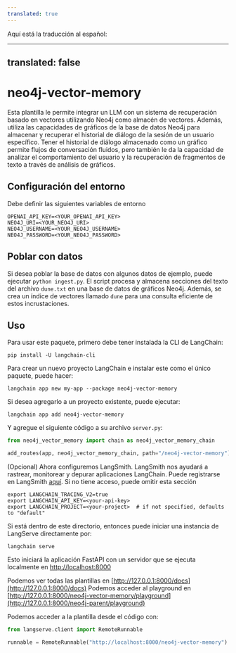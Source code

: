 ```yaml
---
translated: true
---
```


Aquí está la traducción al español:

---
translated: false
---

# neo4j-vector-memory

Esta plantilla le permite integrar un LLM con un sistema de recuperación basado en vectores utilizando Neo4j como almacén de vectores.
Además, utiliza las capacidades de gráficos de la base de datos Neo4j para almacenar y recuperar el historial de diálogo de la sesión de un usuario específico.
Tener el historial de diálogo almacenado como un gráfico permite flujos de conversación fluidos, pero también le da la capacidad de analizar el comportamiento del usuario y la recuperación de fragmentos de texto a través de análisis de gráficos.

## Configuración del entorno

Debe definir las siguientes variables de entorno

```shell
OPENAI_API_KEY=<YOUR_OPENAI_API_KEY>
NEO4J_URI=<YOUR_NEO4J_URI>
NEO4J_USERNAME=<YOUR_NEO4J_USERNAME>
NEO4J_PASSWORD=<YOUR_NEO4J_PASSWORD>
```

## Poblar con datos

Si desea poblar la base de datos con algunos datos de ejemplo, puede ejecutar `python ingest.py`.
El script procesa y almacena secciones del texto del archivo `dune.txt` en una base de datos de gráficos Neo4j.
Además, se crea un índice de vectores llamado `dune` para una consulta eficiente de estos incrustaciones.

## Uso

Para usar este paquete, primero debe tener instalada la CLI de LangChain:

```shell
pip install -U langchain-cli
```

Para crear un nuevo proyecto LangChain e instalar este como el único paquete, puede hacer:

```shell
langchain app new my-app --package neo4j-vector-memory
```

Si desea agregarlo a un proyecto existente, puede ejecutar:

```shell
langchain app add neo4j-vector-memory
```

Y agregue el siguiente código a su archivo `server.py`:

```python
from neo4j_vector_memory import chain as neo4j_vector_memory_chain

add_routes(app, neo4j_vector_memory_chain, path="/neo4j-vector-memory")
```

(Opcional) Ahora configuremos LangSmith.
LangSmith nos ayudará a rastrear, monitorear y depurar aplicaciones LangChain.
Puede registrarse en LangSmith [aquí](https://smith.langchain.com/).
Si no tiene acceso, puede omitir esta sección

```shell
export LANGCHAIN_TRACING_V2=true
export LANGCHAIN_API_KEY=<your-api-key>
export LANGCHAIN_PROJECT=<your-project>  # if not specified, defaults to "default"
```

Si está dentro de este directorio, entonces puede iniciar una instancia de LangServe directamente por:

```shell
langchain serve
```

Esto iniciará la aplicación FastAPI con un servidor que se ejecuta localmente en
[http://localhost:8000](http://localhost:8000)

Podemos ver todas las plantillas en [http://127.0.0.1:8000/docs](http://127.0.0.1:8000/docs)
Podemos acceder al playground en [http://127.0.0.1:8000/neo4j-vector-memory/playground](http://127.0.0.1:8000/neo4j-parent/playground)

Podemos acceder a la plantilla desde el código con:

```python
from langserve.client import RemoteRunnable

runnable = RemoteRunnable("http://localhost:8000/neo4j-vector-memory")
```
